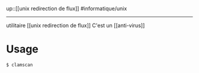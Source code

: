 up::[[unix redirection de flux]]
#informatique/unix

---
utilitaire [[unix redirection de flux]]
C'est un [[anti-virus]]

# Usage

```bash
$ clamscan
```

